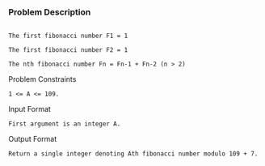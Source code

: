 ### Problem Description

```Given an integer A you need to find the Ath fibonacci number modulo 109 + 7.

The first fibonacci number F1 = 1

The first fibonacci number F2 = 1

The nth fibonacci number Fn = Fn-1 + Fn-2 (n > 2)
```

Problem Constraints
```
1 <= A <= 109.
```

Input Format 

```
First argument is an integer A.
```

Output Format

```
Return a single integer denoting Ath fibonacci number modulo 109 + 7.
```
